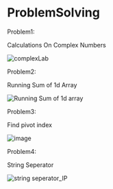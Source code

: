 # ProblemSolving

Problem1:

Calculations On Complex Numbers

![complexLab](https://user-images.githubusercontent.com/59229510/180614913-824e1b2c-f6f8-4983-b595-8aec14030abc.jpg)


Problem2:

 Running Sum of 1d Array
 
 ![Running Sum of 1d array](https://user-images.githubusercontent.com/59229510/181039473-c1121af4-6d11-4747-95bc-723bd418c1c5.jpg)
 
 Problem3:
 
 Find pivot index
 
 ![image](https://user-images.githubusercontent.com/59229510/181049153-d8b5aa81-c550-4069-b720-31725ce3e8ed.png)
 
 Problem4:
 
 String Seperator
 
 ![string seperator_IP](https://user-images.githubusercontent.com/59229510/181066045-00ce8489-538d-4e4b-8810-3d5efd32685f.jpg)

 
 

